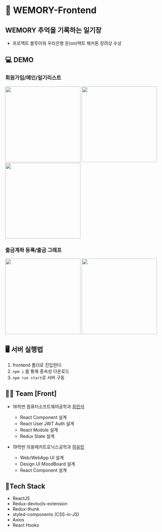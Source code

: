 # 🏡 WEMORY-Frontend

## WEMORY 추억을 기록하는 일기장

- 프로젝트 블루아워 우리은행 온(on)택트 해커톤 장려상 수상

## 💻 DEMO

### 회원가입/메인/일기리스트

<span>
  <img src="./DEMO/Wemory_회원가입.gif" width="240px" />
</span>

<span>
  <img src="./DEMO/Wemory_메인.gif" width="240px" />
</span>

<span>
  <img src="./DEMO/Wemory_일기리스트.gif" width="240px" />
</span>

### 출금계좌 등록/출금 그래프

<span>
  <img src="./DEMO/Wemory_출금계좌등록.gif" width="240px" />
</span>

<span>
  <img src="./DEMO/Wemory_출금그래프.gif" width="240px" />
</span>

## 🖥 서버 실행법

1. frontend 폴더로 진입한다.
2. `npm i` 를 통해 종속성 다운로드
3. `npm run start`로 서버 구동

## 👩‍👦 Team [Front]

- 16학번 컴퓨터소프트웨어공학과 [최민석](https://github.com/minsgy)

  - React Component 설계
  - React User JWT Auth 설계
  - React Module 설계
  - Redux State 설계

- 19학번 의용메카트로닉스공학과 [하유민](https://github.com/qhahd78)
  - Web/WebApp UI 설계
  - Design UI MoodBoard 설계
  - React Component 설계

## 🔨Tech Stack

- ReactJS
- Redux-devtools-extension
- Redux-thunk
- styled-components (CSS-in-JS)
- Axios
- React Hooks
